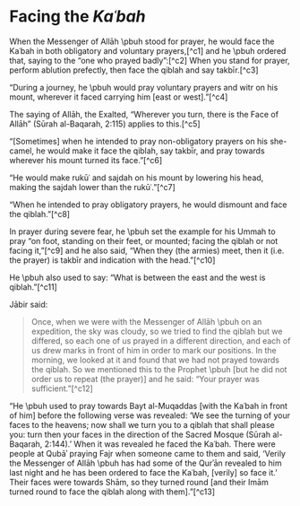 
# Facing the _Kaʿbah_

When the Messenger of Allāh \pbuh stood for prayer, he would face the Kaʿbah in both obligatory and voluntary prayers,[^c1] and he \pbuh ordered that, saying to the “one who prayed badly”:[^c2] When you stand for prayer, perform ablution prefectly, then face the qiblah and say takbīr.[^c3]

“During a journey, he \pbuh would pray voluntary prayers and witr on his mount, wherever it faced carrying him [east or west].”[^c4]

The saying of Allāh, the Exalted, “Wherever you turn, there is the Face of Allāh” (Sūrah al-Baqarah, 2:115) applies to this.[^c5]

“[Sometimes] when he intended to pray non-obligatory prayers on his she-camel, he would make it face the qiblah, say takbīr, and pray towards wherever his mount turned its face.”[^c6]

“He would make rukūʿ and sajdah on his mount by lowering his head, making the sajdah lower than the rukūʿ.”[^c7]

“When he intended to pray obligatory prayers, he would dismount and face the qiblah.”[^c8]

In prayer during severe fear, he \pbuh set the example for his Ummah to pray “on foot, standing on their feet, or mounted; facing the qiblah or not facing it,”[^c9] and he also said, “When they (the armies) meet, then it (i.e. the prayer) is takbīr and indication with the head.”[^c10]

He \pbuh also used to say: “What is between the east and the west is qiblah.”[^c11]

Jābir said:

> Once, when we were with the Messenger of Allāh \pbuh on an expedition, the sky was cloudy, so we tried to find the qiblah but we differed, so each one of us prayed in a different direction, and each of us drew marks in front of him in order to mark our positions. In the morning, we looked at it and found that we had not prayed towards the qiblah. So we mentioned this to the Prophet \pbuh [but he did not order us to repeat (the prayer)] and he said: “Your prayer was sufficient.”[^c12]

“He \pbuh used to pray towards Bayt al-Muqaddas [with the Kaʿbah in front of him] before the following verse was revealed: ‘We see the turning of your faces to the heavens; now shall we turn you to a qiblah that shall please you: turn then your faces in the direction of the Sacred Mosque (Sūrah al-Baqarah, 2:144).’ When it was revealed he faced the Kaʿbah. There were people at Qubāʾ praying Fajr when someone came to them and said, ‘Verily the Messenger of Allāh \pbuh has had some of the Qurʾān revealed to him last night and he has been ordered to face the Kaʿbah, [verily] so face it.’ Their faces were towards Shām, so they turned round [and their Imām turned round to face the qiblah along with them].”[^c13]

